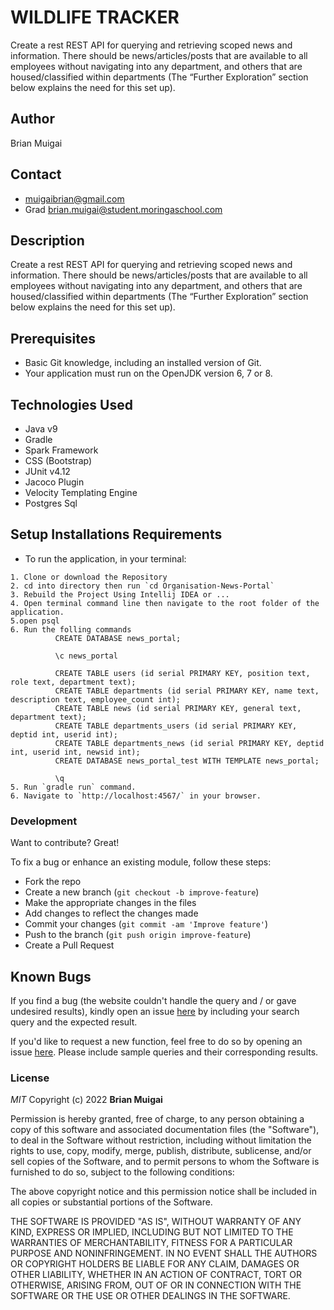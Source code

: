 # WILDLIFE TRACKER

Create a rest REST API for querying and retrieving scoped news and information. There should be news/articles/posts that are available to all employees without navigating into any department, and others that are housed/classified within departments (The “Further Exploration” section below explains the need for this set up).

## Author

Brian Muigai

## Contact

- muigaibrian@gmail.com
- Grad brian.muigai@student.moringaschool.com

## Description

Create a rest REST API for querying and retrieving scoped news and information. There should be news/articles/posts that are available to all employees without navigating into any department, and others that are housed/classified within departments (The “Further Exploration” section below explains the need for this set up).

## Prerequisites

- Basic Git knowledge, including an installed version of Git.
- Your application must run on the OpenJDK version 6, 7 or 8.

## Technologies Used 

- Java v9
- Gradle
- Spark Framework
- CSS (Bootstrap)
- JUnit v4.12
- Jacoco Plugin
- Velocity Templating Engine
- Postgres Sql




## Setup Installations Requirements
   * To run the application, in your terminal:

    1. Clone or download the Repository
    2. cd into directory then run `cd Organisation-News-Portal`
    3. Rebuild the Project Using Intellij IDEA or ...
    4. Open terminal command line then navigate to the root folder of the application.
    5.open psql
    6. Run the folling commands
              CREATE DATABASE news_portal;
              
              \c news_portal
              
              CREATE TABLE users (id serial PRIMARY KEY, position text, role text, department text);
              CREATE TABLE departments (id serial PRIMARY KEY, name text, description text, employee_count int);
              CREATE TABLE news (id serial PRIMARY KEY, general text, department text);
              CREATE TABLE departments_users (id serial PRIMARY KEY, deptid int, userid int);
              CREATE TABLE departments_news (id serial PRIMARY KEY, deptid int, userid int, newsid int);
              CREATE DATABASE news_portal_test WITH TEMPLATE news_portal;
                
              \q
    5. Run `gradle run` command.
    6. Navigate to `http://localhost:4567/` in your browser.
  

### Development

Want to contribute? Great!

To fix a bug or enhance an existing module, follow these steps:

- Fork the repo
- Create a new branch (`git checkout -b improve-feature`)
- Make the appropriate changes in the files
- Add changes to reflect the changes made
- Commit your changes (`git commit -am 'Improve feature'`)
- Push to the branch (`git push origin improve-feature`)
- Create a Pull Request 

## Known Bugs

If you find a bug (the website couldn't handle the query and / or gave undesired results), kindly open an issue [here](https://github.com/brianmuigai96/Organisational-News-Portal/issues/new) by including your search query and the expected result.

If you'd like to request a new function, feel free to do so by opening an issue [here](https://github.com/brianmuigai96/Organisational-News-Portal/issues/new). Please include sample queries and their corresponding results.

### License

*MIT*
Copyright (c) 2022 **Brian Muigai**

Permission is hereby granted, free of charge, to any person obtaining a copy of this software and associated documentation files (the "Software"), to deal in the Software without restriction, including without limitation the rights to use, copy, modify, merge, publish, distribute, sublicense, and/or sell copies of the Software, and to permit persons to whom the Software is furnished to do so, subject to the following conditions:

The above copyright notice and this permission notice shall be included in all copies or substantial portions of the Software.

THE SOFTWARE IS PROVIDED "AS IS", WITHOUT WARRANTY OF ANY KIND, EXPRESS OR IMPLIED, INCLUDING BUT NOT LIMITED TO THE WARRANTIES OF MERCHANTABILITY, FITNESS FOR A PARTICULAR PURPOSE AND NONINFRINGEMENT. IN NO EVENT SHALL THE AUTHORS OR COPYRIGHT HOLDERS BE LIABLE FOR ANY CLAIM, DAMAGES OR OTHER LIABILITY, WHETHER IN AN ACTION OF CONTRACT, TORT OR OTHERWISE, ARISING FROM, OUT OF OR IN CONNECTION WITH THE SOFTWARE OR THE USE OR OTHER DEALINGS IN THE SOFTWARE.